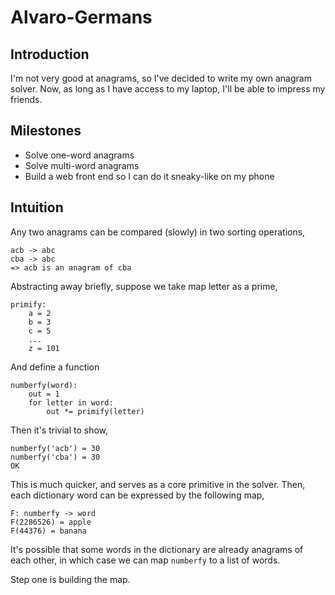# Alvaro-Germans

## Introduction

I'm not very good at anagrams, so I've decided to write my own anagram solver. Now, as long as I have access to my laptop, I'll be able to impress my friends.



## Milestones

* Solve one-word anagrams
* Solve multi-word anagrams
* Build a web front end so I can do it sneaky-like on my phone

## Intuition

Any two anagrams can be compared (slowly) in two sorting operations,

```
acb -> abc
cba -> abc
=> acb is an anagram of cba
```

Abstracting away briefly, suppose we take map letter as a prime, 

```
primify:
    a = 2
    b = 3
    c = 5
    ...
    z = 101
```

And define a function

```
numberfy(word):
	out = 1
	for letter in word:
		out *= primify(letter)
```

Then it's trivial to show,

```
numberfy('acb') = 30
numberfy('cba') = 30
OK
```

This is much quicker, and serves as a core primitive in the solver. Then, each dictionary word can be expressed by the following map,

```
F: numberfy -> word
F(2286526) = apple
F(44376) = banana
```

It's possible that some words in the dictionary are already anagrams of each other, in which case we can map `numberfy` to a list of words.

Step one is building the map.

